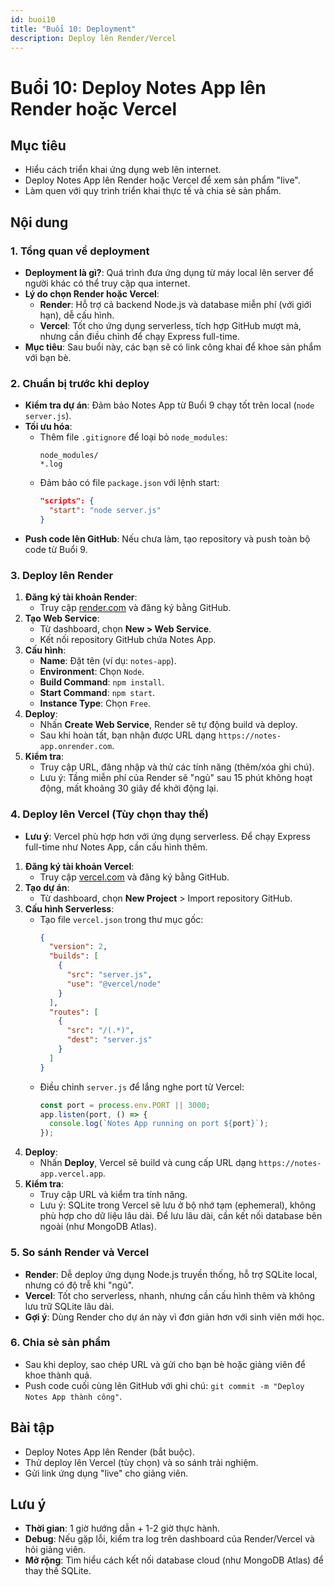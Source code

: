 ```yaml
---
id: buoi10
title: "Buổi 10: Deployment"
description: Deploy lên Render/Vercel
---
```


# Buổi 10: Deploy Notes App lên Render hoặc Vercel

## Mục tiêu
- Hiểu cách triển khai ứng dụng web lên internet.
- Deploy Notes App lên Render hoặc Vercel để xem sản phẩm "live".
- Làm quen với quy trình triển khai thực tế và chia sẻ sản phẩm.

## Nội dung

### 1. Tổng quan về deployment
- **Deployment là gì?**: Quá trình đưa ứng dụng từ máy local lên server để người khác có thể truy cập qua internet.
- **Lý do chọn Render hoặc Vercel**:
  - **Render**: Hỗ trợ cả backend Node.js và database miễn phí (với giới hạn), dễ cấu hình.
  - **Vercel**: Tốt cho ứng dụng serverless, tích hợp GitHub mượt mà, nhưng cần điều chỉnh để chạy Express full-time.
- **Mục tiêu**: Sau buổi này, các bạn sẽ có link công khai để khoe sản phẩm với bạn bè.

### 2. Chuẩn bị trước khi deploy
- **Kiểm tra dự án**: Đảm bảo Notes App từ Buổi 9 chạy tốt trên local (`node server.js`).
- **Tối ưu hóa**:
  - Thêm file `.gitignore` để loại bỏ `node_modules`:
    ```
    node_modules/
    *.log
    ```
  - Đảm bảo có file `package.json` với lệnh start:
    ```json
    "scripts": {
      "start": "node server.js"
    }
    ```
- **Push code lên GitHub**: Nếu chưa làm, tạo repository và push toàn bộ code từ Buổi 9.

### 3. Deploy lên Render
1. **Đăng ký tài khoản Render**:
   - Truy cập [render.com](https://render.com) và đăng ký bằng GitHub.
2. **Tạo Web Service**:
   - Từ dashboard, chọn **New > Web Service**.
   - Kết nối repository GitHub chứa Notes App.
3. **Cấu hình**:
   - **Name**: Đặt tên (ví dụ: `notes-app`).
   - **Environment**: Chọn `Node`.
   - **Build Command**: `npm install`.
   - **Start Command**: `npm start`.
   - **Instance Type**: Chọn `Free`.
4. **Deploy**:
   - Nhấn **Create Web Service**, Render sẽ tự động build và deploy.
   - Sau khi hoàn tất, bạn nhận được URL dạng `https://notes-app.onrender.com`.
5. **Kiểm tra**:
   - Truy cập URL, đăng nhập và thử các tính năng (thêm/xóa ghi chú).
   - Lưu ý: Tầng miễn phí của Render sẽ "ngủ" sau 15 phút không hoạt động, mất khoảng 30 giây để khởi động lại.

### 4. Deploy lên Vercel (Tùy chọn thay thế)
- **Lưu ý**: Vercel phù hợp hơn với ứng dụng serverless. Để chạy Express full-time như Notes App, cần cấu hình thêm.
1. **Đăng ký tài khoản Vercel**:
   - Truy cập [vercel.com](https://vercel.com) và đăng ký bằng GitHub.
2. **Tạo dự án**:
   - Từ dashboard, chọn **New Project** > Import repository GitHub.
3. **Cấu hình Serverless**:
   - Tạo file `vercel.json` trong thư mục gốc:
     ```json
     {
       "version": 2,
       "builds": [
         {
           "src": "server.js",
           "use": "@vercel/node"
         }
       ],
       "routes": [
         {
           "src": "/(.*)",
           "dest": "server.js"
         }
       ]
     }
     ```
   - Điều chỉnh `server.js` để lắng nghe port từ Vercel:
     ```javascript
     const port = process.env.PORT || 3000;
     app.listen(port, () => {
       console.log(`Notes App running on port ${port}`);
     });
     ```
4. **Deploy**:
   - Nhấn **Deploy**, Vercel sẽ build và cung cấp URL dạng `https://notes-app.vercel.app`.
5. **Kiểm tra**:
   - Truy cập URL và kiểm tra tính năng.
   - Lưu ý: SQLite trong Vercel sẽ lưu ở bộ nhớ tạm (ephemeral), không phù hợp cho dữ liệu lâu dài. Để lưu lâu dài, cần kết nối database bên ngoài (như MongoDB Atlas).

### 5. So sánh Render và Vercel
- **Render**: Dễ deploy ứng dụng Node.js truyền thống, hỗ trợ SQLite local, nhưng có độ trễ khi "ngủ".
- **Vercel**: Tốt cho serverless, nhanh, nhưng cần cấu hình thêm và không lưu trữ SQLite lâu dài.
- **Gợi ý**: Dùng Render cho dự án này vì đơn giản hơn với sinh viên mới học.

### 6. Chia sẻ sản phẩm
- Sau khi deploy, sao chép URL và gửi cho bạn bè hoặc giảng viên để khoe thành quả.
- Push code cuối cùng lên GitHub với ghi chú: `git commit -m "Deploy Notes App thành công"`.

## Bài tập
- Deploy Notes App lên Render (bắt buộc).
- Thử deploy lên Vercel (tùy chọn) và so sánh trải nghiệm.
- Gửi link ứng dụng "live" cho giảng viên.

## Lưu ý
- **Thời gian**: 1 giờ hướng dẫn + 1-2 giờ thực hành.
- **Debug**: Nếu gặp lỗi, kiểm tra log trên dashboard của Render/Vercel và hỏi giảng viên.
- **Mở rộng**: Tìm hiểu cách kết nối database cloud (như MongoDB Atlas) để thay thế SQLite.